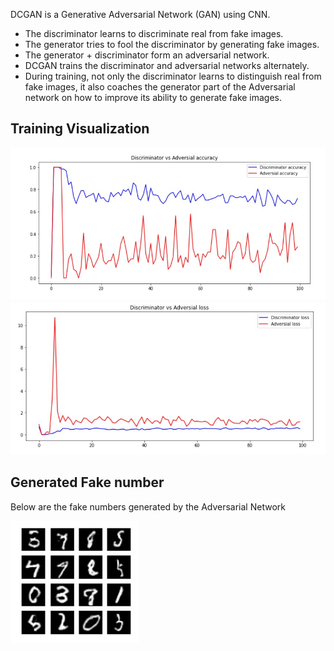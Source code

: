 DCGAN is a Generative Adversarial Network (GAN) using CNN.

- The discriminator learns to discriminate real from fake images.
- The generator tries to fool the discriminator by generating fake images.
- The generator + discriminator form an adversarial network.
- DCGAN trains the discriminator and adversarial networks alternately.
- During training, not only the discriminator learns to distinguish real from fake images, it also coaches the generator part of the Adversarial network on how to improve its ability to generate fake images.

## Training Visualization

<img src="./Discriminator vs Adversial Accuracy.jpg">


<img src="./Discriminator vs Adversial Loss.jpg">

## Generated Fake number
Below are the fake numbers generated by the Adversarial Network

<img src="./Generated fake number.jpg">
